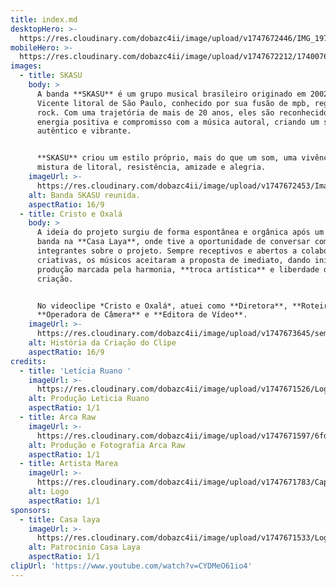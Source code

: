 ```yaml
---
title: index.md
desktopHero: >-
  https://res.cloudinary.com/dobazc4ii/image/upload/v1747672446/IMG_1973_x4q31i.jpg
mobileHero: >-
  https://res.cloudinary.com/dobazc4ii/image/upload/v1747672212/1740076696924_l0sgkq.jpg
images:
  - title: SKASU
    body: >
      A banda **SKASU** é um grupo musical brasileiro originado em 2002 em São
      Vicente litoral de São Paulo, conhecido por sua fusão de mpb, reggae e
      rock. Com uma trajetória de mais de 20 anos, eles são reconhecidos por sua
      energia positiva e compromisso com a música autoral, criando um som
      autêntico e vibrante.


      **SKASU** criou um estilo próprio, mais do que um som, uma vivência, uma
      mistura de litoral, resistência, amizade e alegria.
    imageUrl: >-
      https://res.cloudinary.com/dobazc4ii/image/upload/v1747672453/Imagem_do_WhatsApp_de_2025-05-19_%C3%A0_s_13.30.50_d11ad04e_sd3mnv.jpg
    alt: Banda SKASU reunida.
    aspectRatio: 16/9
  - title: Cristo e Oxalá
    body: >
      A ideia do projeto surgiu de forma espontânea e orgânica após um show da
      banda na **Casa Laya**, onde tive a oportunidade de conversar com os
      integrantes sobre o projeto. Sempre receptivos e abertos a colaborações
      criativas, os músicos aceitaram a proposta de imediato, dando início a uma
      produção marcada pela harmonia, **troca artística** e liberdade de
      criação.


      No videoclipe *Cristo e Oxalá*, atuei como **Diretora**, **Roteirista**,
      **Operadora de Câmera** e **Editora de Vídeo**.
    imageUrl: >-
      https://res.cloudinary.com/dobazc4ii/image/upload/v1747673645/semcamila_eu489y.jpg
    alt: História da Criação do Clipe
    aspectRatio: 16/9
credits:
  - title: 'Letícia Ruano '
    imageUrl: >-
      https://res.cloudinary.com/dobazc4ii/image/upload/v1747671526/Logo_-_Let%C3%ADcia_Ruano_-_Fundo_transparente_-_White_osbiox.png
    alt: Produção Leticia Ruano
    aspectRatio: 1/1
  - title: Arca Raw
    imageUrl: >-
      https://res.cloudinary.com/dobazc4ii/image/upload/v1747671597/6fdba60c-04ee-44a9-b062-8919eaa1df5d_nuq1ad.png
    alt: Produção e Fotografia Arca Raw
    aspectRatio: 1/1
  - title: Artista Marea
    imageUrl: >-
      https://res.cloudinary.com/dobazc4ii/image/upload/v1747671783/Captura_de_tela_2025-05-19_132244_jiq3bd.png
    alt: Logo
    aspectRatio: 1/1
sponsors:
  - title: Casa laya
    imageUrl: >-
      https://res.cloudinary.com/dobazc4ii/image/upload/v1747671533/Logo_4_W_1_y3xjjp.png
    alt: Patrocinio Casa Laya
    aspectRatio: 1/1
clipUrl: 'https://www.youtube.com/watch?v=CYDMeO61io4'
---
```



